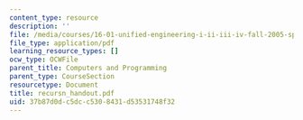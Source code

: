 ```yaml
---
content_type: resource
description: ''
file: /media/courses/16-01-unified-engineering-i-ii-iii-iv-fall-2005-spring-2006/37b87d0dc5dcc5308431d53531748f32_recursn_handout.pdf
file_type: application/pdf
learning_resource_types: []
ocw_type: OCWFile
parent_title: Computers and Programming
parent_type: CourseSection
resourcetype: Document
title: recursn_handout.pdf
uid: 37b87d0d-c5dc-c530-8431-d53531748f32
---
```

